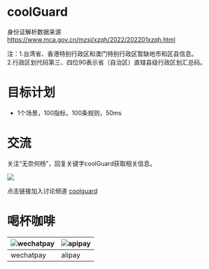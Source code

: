 # coolGuard

身份证解析数据来源
https://www.mca.gov.cn/mzsj/xzqh/2022/202201xzqh.html

注：1.台湾省、香港特别行政区和澳门特别行政区暂缺地市和区县信息。								
2.行政区划代码第三、四位90表示省（自治区）直辖县级行政区划汇总码。
 
# 目标计划

* 1个场景，100指标，100条规则，50ms

# 交流

关注“无奈何杨”，回复关键字coolGuard获取相关信息。

![](https://wnhyang.github.io/images/wechat_channel.webp)

点击链接加入讨论频道 [coolguard](https://pd.qq.com/s/6fi67esq4?shareSource=5&businessType=7)

# 喝杯咖啡

| ![wechatpay](https://wnhyang.github.io/images/wechatpay.webp) | ![apipay](https://wnhyang.github.io/images/alipay.webp) |
|--------------------------------------------------------------|-------------------------------------------------------|
| wechatpay                                                    | alipay                                                |





